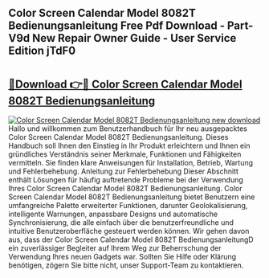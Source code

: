 ## Color Screen Calendar Model 8082T Bedienungsanleitung Free Pdf Download - Part-V9d New Repair Owner Guide - User Service Edition jTdF0

# <h2><a href="http://df1no3i.blite.top/?on=Color+Screen+Calendar+Model+8082T+Bedienungsanleitung">🔗Download 👉🔴 Color Screen Calendar Model 8082T Bedienungsanleitung</a></h2>

[![Color Screen Calendar Model 8082T Bedienungsanleitung new download](https://i.imgur.com/lujVjoI.png)](http://df1no3i.blite.top/?on=Color+Screen+Calendar+Model+8082T+Bedienungsanleitung)
Hallo und willkommen zum Benutzerhandbuch für Ihr neu ausgepacktes Color Screen Calendar Model 8082T Bedienungsanleitung. Dieses Handbuch soll Ihnen den Einstieg in Ihr Produkt erleichtern und Ihnen ein gründliches Verständnis seiner Merkmale, Funktionen und Fähigkeiten vermitteln. Sie finden klare Anweisungen für Installation, Betrieb, Wartung und Fehlerbehebung. Anleitung zur Fehlerbehebung Dieser Abschnitt enthält Lösungen für häufig auftretende Probleme bei der Verwendung Ihres Color Screen Calendar Model 8082T Bedienungsanleitung. Color Screen Calendar Model 8082T Bedienungsanleitung bietet Benutzern eine umfangreiche Palette erweiterter Funktionen, darunter Geolokalisierung, intelligente Warnungen, anpassbare Designs und automatische Synchronisierung, die alle einfach über die benutzerfreundliche und intuitive Benutzeroberfläche gesteuert werden können. Wir gehen davon aus, dass der Color Screen Calendar Model 8082T BedienungsanleitungD ein zuverlässiger Begleiter auf Ihrem Weg zur Beherrschung der Verwendung Ihres neuen Gadgets war. Sollten Sie Hilfe oder Klärung benötigen, zögern Sie bitte nicht, unser Support-Team zu kontaktieren.
